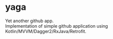 # yaga
Yet another github app.<br>
Implementation of simple github application using Kotlin/MVVM/Dagger2/RxJava/Retrofit.
